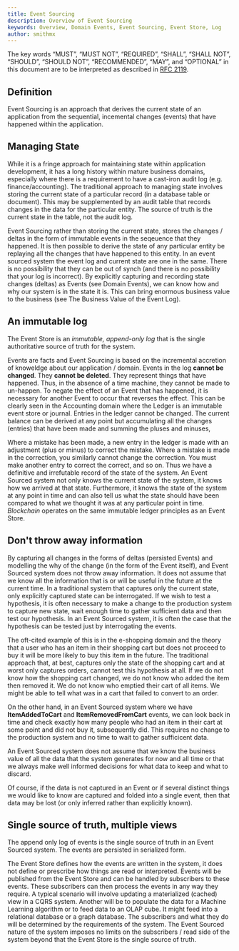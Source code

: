 ```yaml
---
title: Event Sourcing
description: Overview of Event Sourcing
keywords: Overview, Domain Events, Event Sourcing, Event Store, Log
author: smithmx
---
```

The key words “MUST”, “MUST NOT”, “REQUIRED”, “SHALL”, “SHALL NOT”, “SHOULD”, “SHOULD NOT”,
“RECOMMENDED”, “MAY”, and “OPTIONAL” in this document are to be interpreted as described in
[RFC 2119](https://tools.ietf.org/html/rfc2119).

## Definition

Event Sourcing is an approach that derives the current state of an application from the sequential, incemental changes (events) that have
happened within the application. 

## Managing State

While it is a fringe approach for maintaining state within application development, it has a long history within mature business domains, especially where there is a requirement to have a cast-iron audit log (e.g. finance/accounting).  The traditional approach to managing state involves storing the current state of a particular record (in a database table or document).  This may be supplemented by an audit table that records changes in the data for the particular entity.  The source of truth is the current state in the table, not the audit log. 

Event Sourcing rather than storing the current state, stores the changes / deltas in the form of immutable events in the seqeuence that they happened.  It is then possible to derive the state of any particular entity be replaying all the changes that have happened to this entity.  In an event sourced system the event log and current state are one in the same.  There is no possibility that they can be out of synch (and there is no possibility that your log is incorrect).  By explicitly capturing and recording state changes (deltas) as Events (see Domain Events), we can know how and why our system is in the state it is.  This can bring enormous business value to the business (see The Business Value of the Event Log).

## An immutable log

The Event Store is an *immutable, append-only log* that is the single authoritative source of truth for the system.  

Events are facts and Event Sourcing is based on the incremental accretion of knoweldge about our application / domain.  Events in the log **cannot be changed**.  They **cannot be deleted**.  They represent things that have happened. Thus, in the absence of a time machine, they cannot be made to un-happen.  To negate the effect of an Event that has happened, it is necessary for another Event to occur that reverses the effect.  This can be clearly seen in the Accounting domain where the Ledger is an immutable event store or journal.  Entries in the ledger cannot be changed.  The current balance can be derived at any point but accumulating all the changes (entries) that have been made and summing the pluses and minuses,

Where a mistake has been made, a new entry in the ledger is made with an adjustment (plus or minus) to correct the mistake.  Where a mistake is made in the correction, you similarly cannot change the correction.  You must make another entry to correct the correct, and so on.  Thus we have a definitive and irrefutable record of the state of the system.  An Event Sourced system not only knows the current state of the system, it knows how we arrived at that state.  Furthermore, it knows the state of the system at any point in time and can also tell us what the state should have been compared to what we thought it was at any particular point in time.  *Blockchain* operates on the same immutable ledger principles as an Event Store.

## Don't throw away information

By capturing all changes in the forms of deltas (persisted Events) and modelling the why of the change (in the form of the Event itself), and Event Sourced system does not throw away information.  It does not assume that we know all the information that is or will be useful in the future at the current time.  In a traditional system that captures only the current state, only explicitly captured state can be interrogated.  If we wish to test a hypothesis, it is often necessary to make a change to the production system to capture new state, wait enough time to gather sufficient data and then test our hypothesis.  In an Event Sourced system, it is often the case that the hypothesis can be tested just by interrogating the events.

The oft-cited example of this is in the e-shopping domain and the theory that a user who has an item in their shopping cart but does not proceed to buy it will be more likely to buy this item in the future.  The traditional approach that, at best, captures only the state of the shopping cart and at worst only captures orders, cannot test this hypothesis at all.  If we do not know how the shopping cart changed, we do not know who added the item then removed it.  We do not know who emptied their cart of all items.  We might be able to tell what was in a cart that failed to convert to an order.

On the other hand, in an Event Sourced system where we have **ItemAddedToCart** and **ItemRemovedFromCart** events, we can look back in time and check exactly how many people who had an item in their cart at some point and did not buy it, subsequently did.  This requires no change to the production system and no time to wait to gather sufficicent data.

An Event Sourced system does not assume that we know the business value of all the data that the system generates for now and all time or that we always make well informed decisions for what data to keep and what to discard.

Of course, if the data is not captured in an Event or if several distinct things we would like to know are captured and folded into a single event, then that data may be lost (or only inferred rather than explicitly known).

## Single source of truth, multiple views

The append only log of events is the single source of truth in an Event Sourced system. The events are persisted in serialized form.

The Event Store defines how the events are written in the system, it does not define or prescribe how things are read or interpreted.  Events will be published from the Event Store and can be handled by subscribers to these events.  These subscribers can then process the events in any way they require.  A typical scenario will involve updating a materialized (cached) view in a CQRS system.  Another will be to populate the data for a Machine Learning algorithm or to feed data to an OLAP cube.  It might feed into a relational database or a graph database.  The subscribers and what they do will be determined by the requirements of the system.  The Event Sourced nature of the system imposes no limits on the subscribers / read side of the system beyond that the Event Store is the single source of truth.

